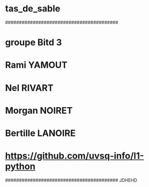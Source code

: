# tas_de_sable
#########################################
# groupe Bitd 3
# Rami YAMOUT
# Nel RIVART
# Morgan NOIRET
# Bertille LANOIRE
# https://github.com/uvsq-info/l1-python
#########################################
 JDHEHD
